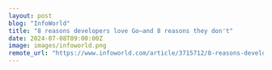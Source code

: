 ```yaml
---
layout: post
blog: "InfoWorld"
title: "8 reasons developers love Go—and 8 reasons they don't"
date: 2024-07-08T09:00:00Z
image: images/infoworld.png
remote_url: "https://www.infoworld.com/article/3715712/8-reasons-developers-love-goand-8-reasons-they-dont.html#tk.rss_applicationdevelopment"
---
```

